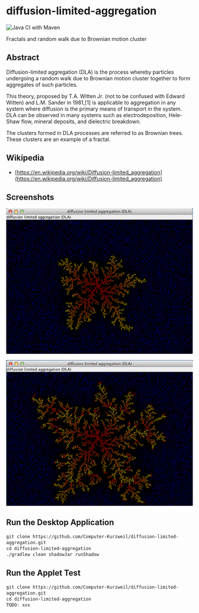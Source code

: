 # diffusion-limited-aggregation

![Java CI with Maven](https://github.com/Computer-Kurzweil/diffusion-limited-aggregation/workflows/Java%20CI%20with%20Maven/badge.svg)

Fractals and random walk due to Brownian motion cluster

## Abstract

Diffusion-limited aggregation (DLA) is the process whereby particles undergoing a random walk due to Brownian motion cluster together to form aggregates of such particles.

This theory, proposed by T.A. Witten Jr. (not to be confused with Edward Witten) and L.M. Sander in 1981,[1] is applicable to aggregation
in any system where diffusion is the primary means of transport in the system. DLA can be observed in many systems such as electrodeposition,
Hele-Shaw flow, mineral deposits, and dielectric breakdown.

The clusters formed in DLA processes are referred to as Brownian trees. These clusters are an example of a fractal.

## Wikipedia
* [https://en.wikipedia.org/wiki/Diffusion-limited_aggregation](https://en.wikipedia.org/wiki/Diffusion-limited_aggregation)

## Screenshots

![The Dendrite](src/main/resources/img/screen1.png)

![The Dendrite after a while](src/main/resources/img/screen2.png)

## Run the Desktop Application
```
git clone https://github.com/Computer-Kurzweil/diffusion-limited-aggregation.git
cd diffusion-limited-aggregation
./gradlew clean shadowJar runShadow
```

## Run the Applet Test
```
git clone https://github.com/Computer-Kurzweil/diffusion-limited-aggregation.git
cd diffusion-limited-aggregation
TODO: xxx
```
